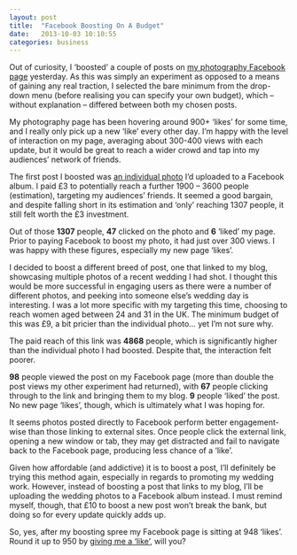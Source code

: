 ```yaml
---
layout: post
title:  "Facebook Boosting On A Budget"
date:   2013-10-03 10:10:55
categories: business
---
```


<p>Out of curiosity, I &#8216;boosted&#8217; a couple of posts on <a title="Girl With A Camera on Facebook" href="https://www.facebook.com/girlwithacamerauk">my photography Facebook page</a> yesterday. As this was simply an experiment as opposed to a means of gaining any real traction, I selected the bare minimum from the drop-down menu (before realising you can specify your own budget), which – without explanation – differed between both my chosen posts.</p>
<p>My photography page has been hovering around 900+ &#8216;likes&#8217; for some time, and I really only pick up a new &#8216;like&#8217; every other day. I&#8217;m happy with the level of interaction on my page, averaging about 300-400 views with each update, but it would be great to reach a wider crowd and tap into my audiences&#8217; network of friends.</p>
<!--more-->
<p>The first post I boosted was <a href="https://www.facebook.com/photo.php?fbid=513725538718010&amp;l=c994f1494c">an individual photo</a> I&#8217;d uploaded to a Facebook album. I paid £3 to potentially reach a further 1900 &#8211; 3600 people (estimation), targeting my audiences&#8217; friends. It seemed a good bargain, and despite falling short in its estimation and &#8216;only&#8217; reaching 1307 people, it still felt worth the £3 investment.</p>
<p>Out of those <strong>1307</strong> people, <strong>47</strong> clicked on the photo and <strong>6</strong> &#8216;liked&#8217; my page. Prior to paying Facebook to boost my photo, it had just over 300 views. I was happy with these figures, especially my new page &#8216;likes&#8217;.</p>
<p>I decided to boost a different breed of post, one that linked to my blog, showcasing multiple photos of a recent wedding I had shot. I thought this would be more successful in engaging users as there were a number of different photos, and peeking into someone else&#8217;s wedding day is interesting. I  was a lot more specific with my targeting this time, choosing to reach women aged between 24 and 31 in the UK. The minimum budget of this was £9,  a bit pricier than the individual photo… yet I&#8217;m not sure why.</p>
<p>The paid reach of this link was <strong>4868</strong> people, which is significantly higher than the individual photo I had boosted. Despite that, the interaction felt poorer.</p>
<p><strong>98</strong> people viewed the post on my Facebook page (more than double the post views my other experiment had returned), with <strong>67</strong> people clicking through to the link and bringing them to my blog. <strong>9</strong> people &#8216;liked&#8217; the post. No new page &#8216;likes&#8217;, though, which is ultimately what I was hoping for.</p>
<p>It seems photos posted directly to Facebook perform better engagement-wise than those linking to external sites. Once people click the external link, opening a new window or tab, they may get distracted and fail to navigate back to the Facebook page, producing less chance of a &#8216;like&#8217;.</p>
<p>Given how affordable (and addictive) it is to boost a post, I&#8217;ll definitely be trying this method again, especially in regards to promoting my wedding work. However, instead of boosting a post that links to my blog, I&#8217;ll be uploading the wedding photos to a Facebook album instead. I must remind myself, though, that £10 to boost a new post won&#8217;t break the bank, but doing so for every update quickly adds up.</p>
<p>So, yes, after my boosting spree my Facebook page is sitting at 948 &#8216;likes&#8217;. Round it up to 950 by <a title="Girl With a Camera on Facebook" href="https://www.facebook.com/girlwithacamerauk">giving me a &#8216;like&#8217;</a>, will you?</p>